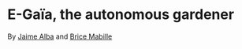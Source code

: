 # E-Gaïa, the autonomous gardener

By [Jaime Alba](https://github.com/jaimealbapastor) and [Brice Mabille](https://github.com/Brice-Mabille)
